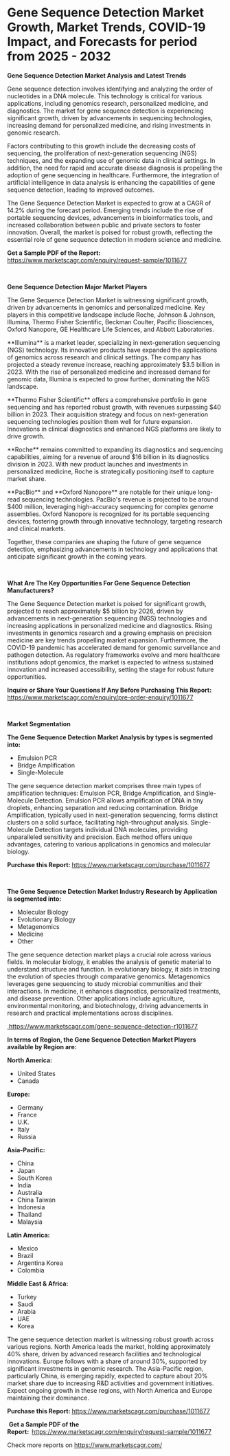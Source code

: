 <p><h1>Gene Sequence Detection Market Growth, Market Trends, COVID-19 Impact, and Forecasts for period from 2025 - 2032</h1></p><p><strong>Gene Sequence Detection Market Analysis and Latest Trends</strong></p>
<p><p>Gene sequence detection involves identifying and analyzing the order of nucleotides in a DNA molecule. This technology is critical for various applications, including genomics research, personalized medicine, and diagnostics. The market for gene sequence detection is experiencing significant growth, driven by advancements in sequencing technologies, increasing demand for personalized medicine, and rising investments in genomic research.</p><p>Factors contributing to this growth include the decreasing costs of sequencing, the proliferation of next-generation sequencing (NGS) techniques, and the expanding use of genomic data in clinical settings. In addition, the need for rapid and accurate disease diagnosis is propelling the adoption of gene sequencing in healthcare. Furthermore, the integration of artificial intelligence in data analysis is enhancing the capabilities of gene sequence detection, leading to improved outcomes.</p><p>The Gene Sequence Detection Market is expected to grow at a CAGR of 14.2% during the forecast period. Emerging trends include the rise of portable sequencing devices, advancements in bioinformatics tools, and increased collaboration between public and private sectors to foster innovation. Overall, the market is poised for robust growth, reflecting the essential role of gene sequence detection in modern science and medicine.</p></p>
<p><strong>Get a Sample PDF of the Report:&nbsp;</strong> <a href="https://www.marketscagr.com/enquiry/request-sample/1011677?utm_campaign=3135&utm_medium=2&utm_source=Github&utm_content=ia&utm_term=08032025&utm_id=gene-sequence-detection">https://www.marketscagr.com/enquiry/request-sample/1011677</a></p>
<p>&nbsp;</p>
<p><strong>Gene Sequence Detection Major Market Players</strong></p>
<p><p>The Gene Sequence Detection Market is witnessing significant growth, driven by advancements in genomics and personalized medicine. Key players in this competitive landscape include Roche, Johnson & Johnson, Illumina, Thermo Fisher Scientific, Beckman Coulter, Pacific Biosciences, Oxford Nanopore, GE Healthcare Life Sciences, and Abbott Laboratories.</p><p>**Illumina** is a market leader, specializing in next-generation sequencing (NGS) technology. Its innovative products have expanded the applications of genomics across research and clinical settings. The company has projected a steady revenue increase, reaching approximately $3.5 billion in 2023. With the rise of personalized medicine and increased demand for genomic data, Illumina is expected to grow further, dominating the NGS landscape.</p><p>**Thermo Fisher Scientific** offers a comprehensive portfolio in gene sequencing and has reported robust growth, with revenues surpassing $40 billion in 2023. Their acquisition strategy and focus on next-generation sequencing technologies position them well for future expansion. Innovations in clinical diagnostics and enhanced NGS platforms are likely to drive growth.</p><p>**Roche** remains committed to expanding its diagnostics and sequencing capabilities, aiming for a revenue of around $16 billion in its diagnostics division in 2023. With new product launches and investments in personalized medicine, Roche is strategically positioning itself to capture market share.</p><p>**PacBio** and **Oxford Nanopore** are notable for their unique long-read sequencing technologies. PacBio's revenue is projected to be around $400 million, leveraging high-accuracy sequencing for complex genome assemblies. Oxford Nanopore is recognized for its portable sequencing devices, fostering growth through innovative technology, targeting research and clinical markets.</p><p>Together, these companies are shaping the future of gene sequence detection, emphasizing advancements in technology and applications that anticipate significant growth in the coming years.</p></p>
<p>&nbsp;</p>
<p><strong>What Are The Key Opportunities For Gene Sequence Detection Manufacturers?</strong></p>
<p><p>The Gene Sequence Detection market is poised for significant growth, projected to reach approximately $5 billion by 2026, driven by advancements in next-generation sequencing (NGS) technologies and increasing applications in personalized medicine and diagnostics. Rising investments in genomics research and a growing emphasis on precision medicine are key trends propelling market expansion. Furthermore, the COVID-19 pandemic has accelerated demand for genomic surveillance and pathogen detection. As regulatory frameworks evolve and more healthcare institutions adopt genomics, the market is expected to witness sustained innovation and increased accessibility, setting the stage for robust future opportunities.</p></p>
<p><strong>Inquire or Share Your Questions If Any Before Purchasing This Report:</strong> <a href="https://www.marketscagr.com/enquiry/pre-order-enquiry/1011677?utm_campaign=3135&utm_medium=2&utm_source=Github&utm_content=ia&utm_term=08032025&utm_id=gene-sequence-detection">https://www.marketscagr.com/enquiry/pre-order-enquiry/1011677</a></p>
<p>&nbsp;</p>
<p><strong>Market Segmentation</strong></p>
<p><strong>The Gene Sequence Detection Market Analysis by types is segmented into:</strong></p>
<p><ul><li>Emulsion PCR</li><li>Bridge Amplification</li><li>Single-Molecule</li></ul></p>
<p><p>The gene sequence detection market comprises three main types of amplification techniques: Emulsion PCR, Bridge Amplification, and Single-Molecule Detection. Emulsion PCR allows amplification of DNA in tiny droplets, enhancing separation and reducing contamination. Bridge Amplification, typically used in next-generation sequencing, forms distinct clusters on a solid surface, facilitating high-throughput analysis. Single-Molecule Detection targets individual DNA molecules, providing unparalleled sensitivity and precision. Each method offers unique advantages, catering to various applications in genomics and molecular biology.</p></p>
<p><strong>Purchase this Report:&nbsp;</strong><a href="https://www.marketscagr.com/purchase/1011677?utm_campaign=3135&utm_medium=2&utm_source=Github&utm_content=ia&utm_term=08032025&utm_id=gene-sequence-detection">https://www.marketscagr.com/purchase/1011677</a></p>
<p>&nbsp;</p>
<p><strong>The Gene Sequence Detection Market Industry Research by Application is segmented into:</strong></p>
<p><ul><li>Molecular Biology</li><li>Evolutionary Biology</li><li>Metagenomics</li><li>Medicine</li><li>Other</li></ul></p>
<p><p>The gene sequence detection market plays a crucial role across various fields. In molecular biology, it enables the analysis of genetic material to understand structure and function. In evolutionary biology, it aids in tracing the evolution of species through comparative genomics. Metagenomics leverages gene sequencing to study microbial communities and their interactions. In medicine, it enhances diagnostics, personalized treatments, and disease prevention. Other applications include agriculture, environmental monitoring, and biotechnology, driving advancements in research and practical implementations across disciplines.</p></p>
<p><a href="https://www.marketscagr.com/gene-sequence-detection-r1011677?utm_campaign=3135&utm_medium=2&utm_source=Github&utm_content=ia&utm_term=08032025&utm_id=gene-sequence-detection">&nbsp;https://www.marketscagr.com/gene-sequence-detection-r1011677</a></p>
<p><strong>In terms of Region, the Gene Sequence Detection Market Players available by Region are:</strong></p>
<p>
    <p> <strong> North America: </strong>
        <ul>
            <li>United States</li>
            <li>Canada</li>
        </ul>
        </p> 
    <p> <strong> Europe: </strong>
        <ul>
            <li>Germany</li>
            <li>France</li>
            <li>U.K.</li>
            <li>Italy</li>
            <li>Russia</li>
        </ul>
        </p> 
    <p> <strong> Asia-Pacific: </strong>
        <ul>
            <li>China</li>
            <li>Japan</li>
            <li>South Korea</li>
            <li>India</li>
            <li>Australia</li>
            <li>China Taiwan</li>
            <li>Indonesia</li>
            <li>Thailand</li>
            <li>Malaysia</li>
        </ul>
        </p> 
    <p> <strong> Latin America: </strong>
        <ul>
            <li>Mexico</li>
            <li>Brazil</li>
            <li>Argentina Korea</li>
            <li>Colombia</li>
        </ul>
        </p> 
    <p> <strong> Middle East & Africa: </strong>
        <ul>
            <li>Turkey</li>
            <li>Saudi</li>
            <li>Arabia</li>
            <li>UAE</li>
            <li>Korea</li>
        </ul>
    </p>
    </p>
<p><p>The gene sequence detection market is witnessing robust growth across various regions. North America leads the market, holding approximately 40% share, driven by advanced research facilities and technological innovations. Europe follows with a share of around 30%, supported by significant investments in genomic research. The Asia-Pacific region, particularly China, is emerging rapidly, expected to capture about 20% market share due to increasing R&D activities and government initiatives. Expect ongoing growth in these regions, with North America and Europe maintaining their dominance.</p></p>
<p><strong>Purchase this Report: </strong><a href="https://www.marketscagr.com/purchase/1011677?utm_campaign=3135&utm_medium=2&utm_source=Github&utm_content=ia&utm_term=08032025&utm_id=gene-sequence-detection">https://www.marketscagr.com/purchase/1011677</a></p>
<p>&nbsp;<strong>Get a Sample PDF of the Report:&nbsp;&nbsp;</strong><a href="https://www.marketscagr.com/enquiry/request-sample/1011677?utm_campaign=3135&utm_medium=2&utm_source=Github&utm_content=ia&utm_term=08032025&utm_id=gene-sequence-detection">https://www.marketscagr.com/enquiry/request-sample/1011677</a></p>
<p><strong></strong></p>
<p>Check more reports on <a href="https://www.marketscagr.com/?utm_campaign=3135&utm_medium=2&utm_source=Github&utm_content=ia&utm_term=08032025&utm_id=gene-sequence-detection">https://www.marketscagr.com/</a></p>